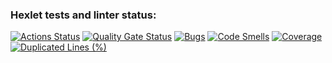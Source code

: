### Hexlet tests and linter status:
[![Actions Status](https://github.com/DolAndd/python-project-52/actions/workflows/hexlet-check.yml/badge.svg)](https://github.com/DolAndd/python-project-52/actions)
[![Quality Gate Status](https://sonarcloud.io/api/project_badges/measure?project=DolAndd_python-project-52&metric=alert_status)](https://sonarcloud.io/summary/new_code?id=DolAndd_python-project-52)
[![Bugs](https://sonarcloud.io/api/project_badges/measure?project=DolAndd_python-project-52&metric=bugs)](https://sonarcloud.io/summary/new_code?id=DolAndd_python-project-52)
[![Code Smells](https://sonarcloud.io/api/project_badges/measure?project=DolAndd_python-project-52&metric=code_smells)](https://sonarcloud.io/summary/new_code?id=DolAndd_python-project-52)
[![Coverage](https://sonarcloud.io/api/project_badges/measure?project=DolAndd_python-project-52&metric=coverage)](https://sonarcloud.io/summary/new_code?id=DolAndd_python-project-52)
[![Duplicated Lines (%)](https://sonarcloud.io/api/project_badges/measure?project=DolAndd_python-project-52&metric=duplicated_lines_density)](https://sonarcloud.io/summary/new_code?id=DolAndd_python-project-52)

